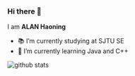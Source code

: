 ### Hi there 👋

I am **ALAN Haoning**

- :books: I’m currently studying at SJTU SE
- 🌱 I’m currently learning Java and C++

![github stats](https://github-readme-stats.vercel.app/api?username=HaoningLan&show_icons=true)
